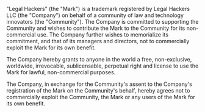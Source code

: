 "Legal Hackers" (the "Mark") is a trademark registered by Legal Hackers LLC (the "Company") on behalf of a community of law and technology innovators (the "Community"). The Company is committed to supporting the Community and wishes to contribute the Mark to the Community for its non-commercial use. The Company further wishes to memorialize its commitment, and that of its managers and directors, not to commercially exploit the Mark for its own benefit.

The Company hereby grants to anyone in the world a free, non-exclusive, worldwide, irrevocable, sublicensable, perpetual 
right and license to use the Mark for lawful, non-commercial purposes. 

The Company, in exchange for the Community's assent to the Company's registration of the Mark on the Community's behalf, hereby agrees not to commercially exploit the Community, the Mark or any users of the Mark for its own benefit. 
